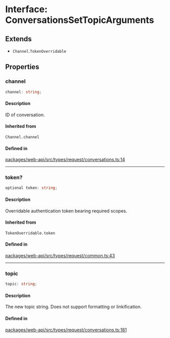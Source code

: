# Interface: ConversationsSetTopicArguments

## Extends

- `Channel`.`TokenOverridable`

## Properties

### channel

```ts
channel: string;
```

#### Description

ID of conversation.

#### Inherited from

`Channel.channel`

#### Defined in

[packages/web-api/src/types/request/conversations.ts:14](https://github.com/slackapi/node-slack-sdk/blob/main/packages/web-api/src/types/request/conversations.ts#L14)

***

### token?

```ts
optional token: string;
```

#### Description

Overridable authentication token bearing required scopes.

#### Inherited from

`TokenOverridable.token`

#### Defined in

[packages/web-api/src/types/request/common.ts:43](https://github.com/slackapi/node-slack-sdk/blob/main/packages/web-api/src/types/request/common.ts#L43)

***

### topic

```ts
topic: string;
```

#### Description

The new topic string. Does not support formatting or linkification.

#### Defined in

[packages/web-api/src/types/request/conversations.ts:181](https://github.com/slackapi/node-slack-sdk/blob/main/packages/web-api/src/types/request/conversations.ts#L181)
